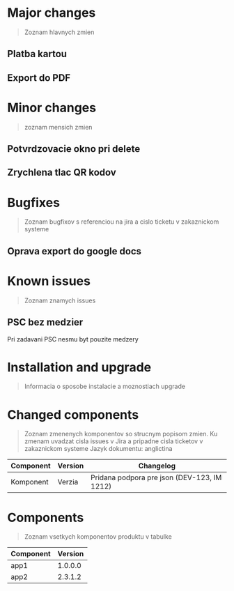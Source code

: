 # Major changes
> Zoznam hlavnych zmien

## Platba kartou

## Export do PDF

# Minor changes
> zoznam mensich zmien

## Potvrdzovacie okno pri delete

## Zrychlena tlac QR kodov

# Bugfixes
> Zoznam bugfixov s referenciou na jira a cislo ticketu v zakaznickom systeme

## Oprava export do google docs

# Known issues
> Zoznam znamych issues

## PSC bez medzier
Pri zadavani PSC nesmu byt pouzite medzery

# Installation and upgrade
> Informacia o sposobe instalacie a moznostiach upgrade

# Changed components
> Zoznam zmenenych komponentov so strucnym popisom zmien. Ku zmenam uvadzat cisla issues v Jira a pripadne cisla ticketov v zakaznickom systeme
> Jazyk dokumentu: anglictina

|Component|Version|Changelog|
|---|---|---|
|Komponent|Verzia|Pridana podpora pre json (DEV-123, IM 1212)|

# Components
> Zoznam vsetkych komponentov produktu v tabulke

|Component|Version|
|---|---|
|app1|1.0.0.0|
|app2|2.3.1.2|

